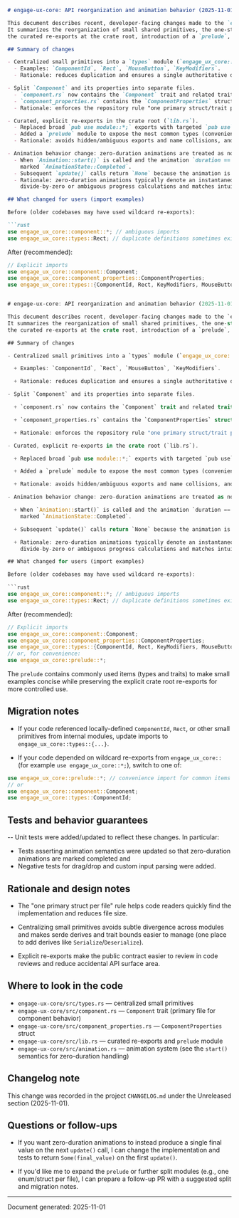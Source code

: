 ```markdown
# engage-ux-core: API reorganization and animation behavior (2025-11-01)

This document describes recent, developer-facing changes made to the `engage-ux-core` crate.
It summarizes the reorganization of small shared primitives, the one-struct-per-file rule applied to components,
the curated re-exports at the crate root, introduction of a `prelude`, and the new zero-duration animation semantics.

## Summary of changes

- Centralized small primitives into a `types` module (`engage_ux_core::types`).
  - Examples: `ComponentId`, `Rect`, `MouseButton`, `KeyModifiers`.
  - Rationale: reduces duplication and ensures a single authoritative definition for commonly-used small types.

- Split `Component` and its properties into separate files.
  - `component.rs` now contains the `Component` trait and related trait-only helpers.
  - `component_properties.rs` contains the `ComponentProperties` struct and its implementation.
  - Rationale: enforces the repository rule "one primary struct/trait per file" to improve discoverability.

- Curated, explicit re-exports in the crate root (`lib.rs`).
  - Replaced broad `pub use module::*;` exports with targeted `pub use` lines for the public surface.
  - Added a `prelude` module to expose the most common types (convenience imports).
  - Rationale: avoids hidden/ambiguous exports and name collisions, and makes the public API contract explicit.

- Animation behavior change: zero-duration animations are treated as no-ops.
  - When `Animation::start()` is called and the animation `duration == Duration::ZERO`, the animation is immediately
    marked `AnimationState::Completed`.
  - Subsequent `update()` calls return `None` because the animation is already completed.
  - Rationale: zero-duration animations typically denote an instantaneous change; treating them as completed avoids
    divide-by-zero or ambiguous progress calculations and matches intuitive expectations.

## What changed for users (import examples)

Before (older codebases may have used wildcard re-exports):

```rust
use engage_ux_core::component::*; // ambiguous imports
use engage_ux_core::types::Rect; // duplicate definitions sometimes existed
```

After (recommended):

```rust
// Explicit imports
use engage_ux_core::component::Component;
use engage_ux_core::component_properties::ComponentProperties;
use engage_ux_core::types::{ComponentId, Rect, KeyModifiers, MouseButton};


# engage-ux-core: API reorganization and animation behavior (2025-11-01)

This document describes recent, developer-facing changes made to the `engage-ux-core` crate.
It summarizes the reorganization of small shared primitives, the one-struct-per-file rule applied to components,
the curated re-exports at the crate root, introduction of a `prelude`, and the new zero-duration animation semantics.

## Summary of changes

- Centralized small primitives into a `types` module (`engage_ux_core::types`).

  + Examples: `ComponentId`, `Rect`, `MouseButton`, `KeyModifiers`.

  + Rationale: reduces duplication and ensures a single authoritative definition for commonly-used small types.

- Split `Component` and its properties into separate files.

  + `component.rs` now contains the `Component` trait and related trait-only helpers.

  + `component_properties.rs` contains the `ComponentProperties` struct and its implementation.

  + Rationale: enforces the repository rule "one primary struct/trait per file" to improve discoverability.

- Curated, explicit re-exports in the crate root (`lib.rs`).

  + Replaced broad `pub use module::*;` exports with targeted `pub use` lines for the public surface.

  + Added a `prelude` module to expose the most common types (convenience imports).

  + Rationale: avoids hidden/ambiguous exports and name collisions, and makes the public API contract explicit.

- Animation behavior change: zero-duration animations are treated as no-ops.

  + When `Animation::start()` is called and the animation `duration == Duration::ZERO`, the animation is immediately
    marked `AnimationState::Completed`.

  + Subsequent `update()` calls return `None` because the animation is already completed.

  + Rationale: zero-duration animations typically denote an instantaneous change; treating them as completed avoids
    divide-by-zero or ambiguous progress calculations and matches intuitive expectations.

## What changed for users (import examples)

Before (older codebases may have used wildcard re-exports):

```rust
use engage_ux_core::component::*; // ambiguous imports
use engage_ux_core::types::Rect; // duplicate definitions sometimes existed
```

After (recommended):

```rust
// Explicit imports
use engage_ux_core::component::Component;
use engage_ux_core::component_properties::ComponentProperties;
use engage_ux_core::types::{ComponentId, Rect, KeyModifiers, MouseButton};
// or, for convenience:
use engage_ux_core::prelude::*;
```

The `prelude` contains commonly used items (types and traits) to make small examples concise while
preserving the explicit crate root re-exports for more controlled use.

## Migration notes

- If your code referenced locally-defined `ComponentId`, `Rect`, or other small primitives from internal modules,
  update imports to `engage_ux_core::types::{...}`.

- If your code depended on wildcard re-exports from `engage_ux_core::` (for example `use engage_ux_core::*;`),
  switch to one of:

```rust
use engage_ux_core::prelude::*; // convenience import for common items
// or
use engage_ux_core::component::Component;
use engage_ux_core::types::ComponentId;
```

## Tests and behavior guarantees

-- Unit tests were added/updated to reflect these changes. In particular:

- Tests asserting animation semantics were updated so that zero-duration animations are marked completed and
- Negative tests for drag/drop and custom input parsing were added.

## Rationale and design notes

- The "one primary struct per file" rule helps code readers quickly find the implementation and reduces file size.

- Centralizing small primitives avoids subtle divergence across modules and makes serde derives and trait bounds
  easier to manage (one place to add derives like `Serialize`/`Deserialize`).

- Explicit re-exports make the public contract easier to review in code reviews and reduce accidental API surface area.

## Where to look in the code

- `engage-ux-core/src/types.rs` — centralized small primitives
- `engage-ux-core/src/component.rs` — `Component` trait (primary file for component behavior)
- `engage-ux-core/src/component_properties.rs` — `ComponentProperties` struct
- `engage-ux-core/src/lib.rs` — curated re-exports and `prelude` module
- `engage-ux-core/src/animation.rs` — animation system (see the `start()` semantics for zero-duration handling)

## Changelog note

This change was recorded in the project `CHANGELOG.md` under the Unreleased section (2025-11-01).

## Questions or follow-ups

- If you want zero-duration animations to instead produce a single final value on the next `update()` call,
  I can change the implementation and tests to return `Some(final_value)` on the first `update()`.

- If you'd like me to expand the `prelude` or further split modules (e.g., one enum/struct per file), I can prepare
  a follow-up PR with a suggested split and migration notes.

---

Document generated: 2025-11-01
